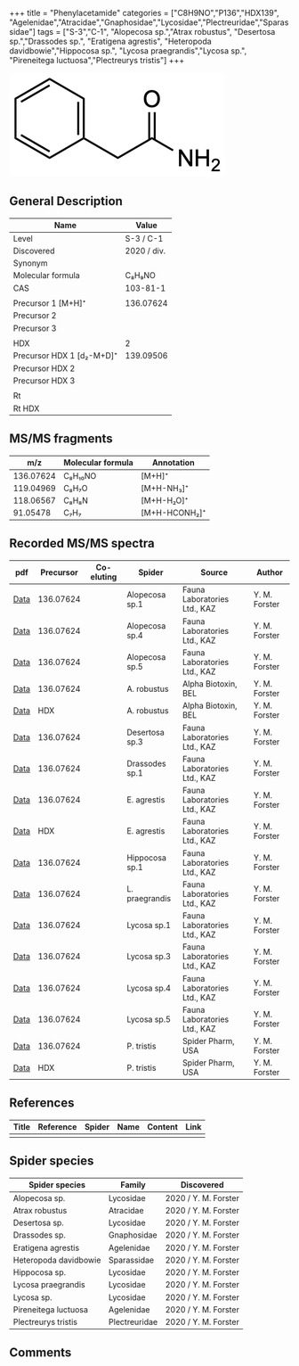 +++
title = "Phenylacetamide"
categories = ["C8H9NO","P136","HDX139",
"Agelenidae","Atracidae","Gnaphosidae","Lycosidae","Plectreuridae","Sparassidae"]
tags = ["S-3","C-1",
"Alopecosa sp.","Atrax robustus",
"Desertosa sp.","Drassodes sp.",
"Eratigena agrestis",
"Heteropoda davidbowie","Hippocosa sp.",
"Lycosa praegrandis","Lycosa sp.",
"Pireneitega luctuosa","Plectreurys tristis"]
+++

![](/img/Phenylacetamide.png)

## General Description

| Name                      | Value       |
|---------------------------|-------------|
| Level                     | S-3 / C-1   |
| Discovered                | 2020 / div. |
| Synonym                   |             |
| Molecular formula         | C₈H₉NO      |
| CAS                       | 103-81-1    |
|                           |             |
| Precursor 1 [M+H]⁺        | 136.07624   |
| Precursor 2               |             |
| Precursor 3               |             |
|                           |             |
| HDX                       | 2           |
| Precursor HDX 1 [d₂-M+D]⁺ | 139.09506   |
| Precursor HDX 2           |             |
| Precursor HDX 3           |             |
|                           |             |
| Rt                        |             |
| Rt HDX                    |             |

## MS/MS fragments

| m/z       | Molecular formula | Annotation    |
|-----------|-------------------|---------------|
| 136.07624 | C₈H₁₀NO           | [M+H]⁺        |
| 119.04969 | C₈H₇O             | [M+H-NH₃]⁺    |
| 118.06567 | C₈H₈N             | [M+H-H₂O]⁺    |
| 91.05478  | C₇H₇              | [M+H-HCONH₂]⁺ |

## Recorded MS/MS spectra

| pdf                                                | Precursor | Co-eluting | Spider      | Source                       | Author        |
|----------------------------------------------------|-----------|------------|-------------|------------------------------|---------------|
| [Data](/pdf/Alopecosa-sp1/136_Phenylacetamide_Al-sp1.pdf) | 136.07624 |           | Alopecosa sp.1 | Fauna Laboratories Ltd., KAZ | Y. M. Forster |
| [Data](/pdf/Alopecosa-sp4/136_Phenylacetamide_Al-sp4.pdf) | 136.07624 |           | Alopecosa sp.4 | Fauna Laboratories Ltd., KAZ | Y. M. Forster |
| [Data](/pdf/Alopecosa-sp5/136_Phenylacetamide_Al-sp5.pdf) | 136.07624 |           | Alopecosa sp.5 | Fauna Laboratories Ltd., KAZ | Y. M. Forster |
| [Data](/pdf/A-robustus/136_Phenylacetamide_Ar.pdf) | 136.07624 |            | A. robustus | Alpha Biotoxin, BEL | Y. M. Forster |
| [Data](/pdf/A-robustus/136_Phenylacetamide_Ar_HDX.pdf) | HDX |            | A. robustus | Alpha Biotoxin, BEL | Y. M. Forster |
| [Data](/pdf/Desertosa-sp3/136_Phenylacetamide_De-sp3.pdf) | 136.07624 |           | Desertosa sp.3 | Fauna Laboratories Ltd., KAZ | Y. M. Forster |
| [Data](/pdf/Drassodes-sp1/136_Phenylacetamide_Dr-sp1.pdf) | 136.07624 |           | Drassodes sp.1 | Fauna Laboratories Ltd., KAZ | Y. M. Forster |
| [Data](/pdf/E-agrestis/136_Phenylacetamide_Ea.pdf) | 136.07624 |            | E. agrestis | Fauna Laboratories Ltd., KAZ | Y. M. Forster |
| [Data](/pdf/E-agrestis/136_Phenylacetamide_Ea_HDX.pdf) | HDX |            | E. agrestis | Fauna Laboratories Ltd., KAZ | Y. M. Forster |
| [Data](/pdf/Hippocosa-sp1/136_Phenylacetamide_Hi-sp1.pdf) | 136.07624 |           | Hippocosa sp.1 | Fauna Laboratories Ltd., KAZ | Y. M. Forster |
| [Data](/pdf/L-praegrandis/136_Phenylacetamide_Lp.pdf) | 136.07624 |           | L. praegrandis | Fauna Laboratories Ltd., KAZ | Y. M. Forster |
| [Data](/pdf/Lycosa-sp1/136_Phenylacetamide_Ly-sp1.pdf) | 136.07624 |           | Lycosa sp.1 | Fauna Laboratories Ltd., KAZ | Y. M. Forster |
| [Data](/pdf/Lycosa-sp3/136_Phenylacetamide_Ly-sp3.pdf) | 136.07624 |           | Lycosa sp.3 | Fauna Laboratories Ltd., KAZ | Y. M. Forster |
| [Data](/pdf/Lycosa-sp4/136_Phenylacetamide_Ly-sp4.pdf) | 136.07624 |           | Lycosa sp.4 | Fauna Laboratories Ltd., KAZ | Y. M. Forster |
| [Data](/pdf/Lycosa-sp5/136_Phenylacetamide_Ly-sp5.pdf) | 136.07624 |           | Lycosa sp.5 | Fauna Laboratories Ltd., KAZ | Y. M. Forster |
| [Data](/pdf/P-tristis/136_Phenylacetamide_Pt.pdf) | 136.07624 |           | P. tristis | Spider Pharm, USA | Y. M. Forster |
| [Data](/pdf/P-tristis/136_Phenylacetamide_Pt_HDX.pdf) | HDX |           | P. tristis | Spider Pharm, USA | Y. M. Forster |

## References

| Title | Reference | Spider | Name | Content | Link |
|-------|-----------|--------|------|---------|------|
|       |           |        |      |         |      |

## Spider species

| Spider species        | Family        | Discovered           |
|-----------------------|---------------|----------------------|
| Alopecosa sp.         | Lycosidae     | 2020 / Y. M. Forster |
| Atrax robustus        | Atracidae     | 2020 / Y. M. Forster |
| Desertosa sp.         | Lycosidae     | 2020 / Y. M. Forster |
| Drassodes sp.         | Gnaphosidae   | 2020 / Y. M. Forster |
| Eratigena agrestis    | Agelenidae    | 2020 / Y. M. Forster |
| Heteropoda davidbowie | Sparassidae   | 2020 / Y. M. Forster |
| Hippocosa sp.         | Lycosidae     | 2020 / Y. M. Forster |
| Lycosa praegrandis    | Lycosidae     | 2020 / Y. M. Forster |
| Lycosa sp.            | Lycosidae     | 2020 / Y. M. Forster |
| Pireneitega luctuosa  | Agelenidae    | 2020 / Y. M. Forster |
| Plectreurys tristis   | Plectreuridae | 2020 / Y. M. Forster |

## Comments